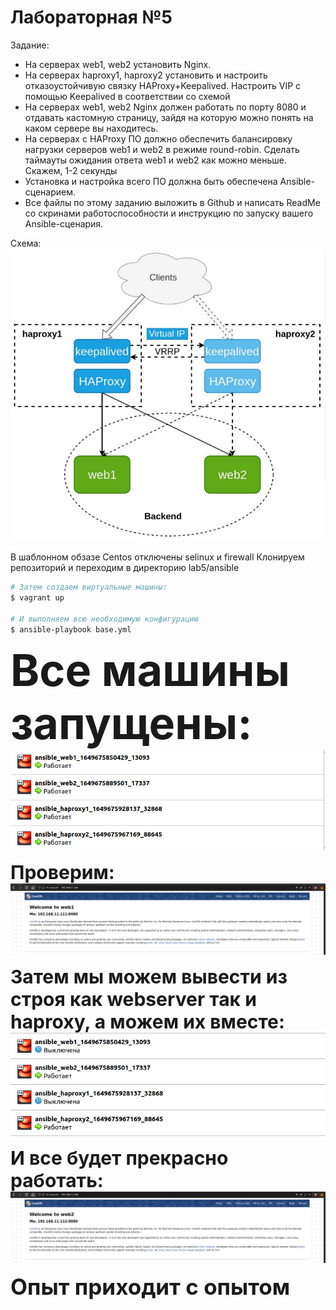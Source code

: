 <h1> Лабораторная №5 </h1>
Задание:
<ul>
<li>На серверах web1, web2 установить Nginx.</li>
<li>На серверах haproxy1, haproxy2 установить и настроить  отказоустойчивую связку HAProxy+Keepalived. Настроить VIP с помощью Keepalived в соответствии со схемой</li>
<li>На серверах web1, web2 Nginx должен работать по порту 8080 и отдавать кастомную страницу, зайдя на которую можно понять на каком сервере вы находитесь.</li>
<li>На серверах с HAProxy ПО должно обеспечить балансировку нагрузки серверов web1 и web2 в режиме round-robin. Сделать таймауты ожидания ответа web1 и web2 как можно меньше. Скажем, 1-2 секунды</li>
<li>Установка и настройка всего ПО должна быть обеспечена Ansible-сценарием.</li>
<li>Все файлы по этому заданию выложить в Github и написать ReadMe со скринами работоспособности и инструкцию по запуску вашего Ansible-сценария.</li>
</ul>

Схема:
<img src="images/5.1.png"/>


В шаблонном обзазе Centos отключены selinux и firewall
Клонируем репозиторий и переходим в директорию lab5/ansible

```bash
# Затем создаем виртуальные машины:
$ vagrant up

# И выполняем всю необходимую конфигурацию
$ ansible-playbook base.yml
```

<b style="font-size: 70px">Все машины запущены: 
</b>
<img src="images/5.2.png"/>

<b style="font-size: 30px">Проверим: 
</b>
<img src="images/5.3.png"/>



<b style="font-size: 30px">Затем мы можем вывести из строя как webserver так и haproxy, а можем их вместе: </b>
<img src="images/5.4.png"/> 

<b style="font-size: 30px">И все будет прекрасно работать: 
</b>
<img src="images/5.5.png"/>




<b style="font-size: 35px">Опыт приходит с опытом </b>